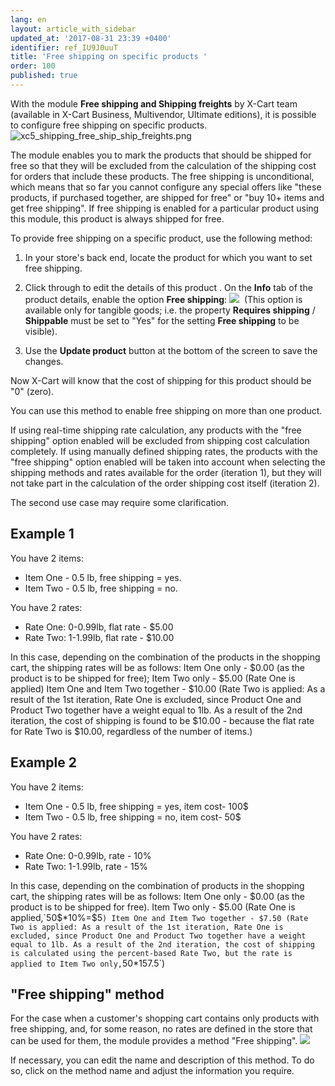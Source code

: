 ```yaml
---
lang: en
layout: article_with_sidebar
updated_at: '2017-08-31 23:39 +0400'
identifier: ref_IU9J0uuT
title: 'Free shipping on specific products '
order: 100
published: true
---
```

With the module **Free shipping and Shipping freights** by X-Cart team (available in X-Cart Business, Multivendor, Ultimate editions), it is possible to configure free shipping on specific products. 
    ![xc5_shipping_free_ship_ship_freights.png]({{site.baseurl}}/attachments/ref_rOT8GezP/xc5_shipping_free_ship_ship_freights.png)

The module enables you to mark the products that should be shipped for free so that they will be excluded from the calculation of the shipping cost for orders that include these products. The free shipping is unconditional, which means that so far you cannot configure any special offers like "these products, if purchased together, are shipped for free" or "buy 10+ items and get free shipping". If free shipping is enabled for a particular product using this module, this product is always shipped for free.

To provide free shipping on a specific product, use the following method:

   1.  In your store's back end, locate the product for which you want to set free shipping.
   
   2.  Click through to edit the details of this product . On the **Info** tab of the product details, enable the option **Free shipping**:
    ![]({{site.baseurl}}/attachments/6389844/9437240.png)
     (This option is available only for tangible goods; i.e. the property **Requires shipping** / **Shippable** must be set to "Yes" for the setting **Free shipping** to be visible).

   3.  Use the **Update product** button at the bottom of the screen to save the changes. 

Now X-Cart will know that the cost of shipping for this product should be "0" (zero).

You can use this method to enable free shipping on more than one product.

If using real-time shipping rate calculation, any products with the "free shipping" option enabled will be excluded from shipping cost calculation completely.
If using manually defined shipping rates, the products with the "free shipping" option enabled will be taken into account when selecting the shipping methods and rates available for the order (iteration 1), but they will not take part in the calculation of the order shipping cost itself (iteration 2).

The second use case may require some clarification.

## Example 1

You have 2 items:
   * Item One - 0.5 lb, free shipping = yes.
   * Item Two - 0.5 lb, free shipping = no.

You have 2 rates:
   * Rate One: 0-0.99lb, flat rate - $5.00
   * Rate Two: 1-1.99lb, flat rate - $10.00

In this case, depending on the combination of the products in the shopping cart, the shipping rates will be as follows:
Item One only - $0.00 (as the product is to be shipped for free);
Item Two only - $5.00 (Rate One is applied)
Item One and Item Two together - $10.00 (Rate Two is applied: As a result of the 1st iteration, Rate One is excluded, since Product One and Product Two together have a weight equal to 1lb. As a result of the 2nd iteration, the cost of shipping is found to be $10.00 - because the flat rate for Rate Two is $10.00, regardless of the number of items.)

## Example 2

You have 2 items:
   * Item One - 0.5 lb, free shipping = yes, item cost- 100$
   * Item Two - 0.5 lb, free shipping = no, item cost- 50$

You have 2 rates:
   * Rate One: 0-0.99lb, rate - 10% 
   * Rate Two: 1-1.99lb, rate - 15%

In this case, depending on the combination of products in the shopping cart, the shipping rates will be as follows:
Item One only - $0.00 (as the product is to be shipped for free).
Item Two only - $5.00 (Rate One is applied,`50$*10%=$5` )
Item One and Item Two together - $7.50 (Rate Two is applied: As a result of the 1st iteration, Rate One is excluded, since Product One and Product Two together have a weight equal to 1lb. As a result of the 2nd iteration, the cost of shipping is calculated using the percent-based Rate Two, but the rate is applied to Item Two only, `50$*15% -$7.5`)

## "Free shipping" method
For the case when a customer's shopping cart contains only products with free shipping, and, for some reason, no rates are defined in the store that can be used for them, the module provides a method "Free shipping". 
![]({{site.baseurl}}/attachments/6389844/9437241.png)

If necessary, you can edit the name and description of this method. To do so, click on the method name and adjust the information you require.


